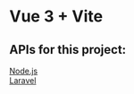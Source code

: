 # Vue 3 + Vite
## APIs for this project:
<a href="https://github.com/imtelligent9190/Node.js-JavaScript-projects/tree/main/Express.js-todo-API">Node.js</a><br>
<a href="https://github.com/imtelligent9190/PHP-Laravel-projects/tree/main/todo-API">Laravel</a>
